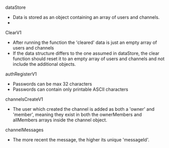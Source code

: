 
dataStore
- Data is stored as an object containing an array of users and channels. 
- 

ClearV1
- After running the function the 'cleared' data is just an empty array of users and channels
- If the data structure differs to the one assumed in dataStore, the clear function should reset it to an empty array of users and channels and not include the additional objects. 

authRegisterV1
- Passwords can be max 32 characters
- Passwords can contain only printable ASCII characters

channelsCreateV1
- The user which created the channel is added as both a 'owner' and 'member', meaning they exist in both the ownerMembers and allMembers arrays inside the channel object.

channelMessages
- The more recent the message, the higher its unique 'messageId'.
